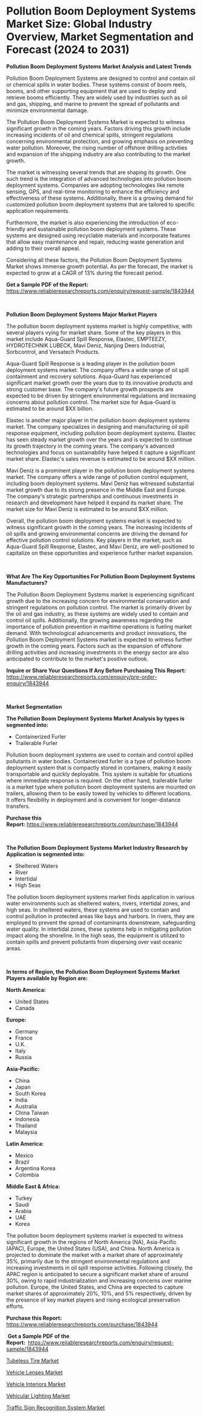 <p><h1>Pollution Boom Deployment Systems Market Size: Global Industry Overview, Market Segmentation and Forecast (2024 to 2031)</h1></p><p><strong>Pollution Boom Deployment Systems Market Analysis and Latest Trends</strong></p>
<p><p>Pollution Boom Deployment Systems are designed to control and contain oil or chemical spills in water bodies. These systems consist of boom reels, booms, and other supporting equipment that are used to deploy and retrieve booms efficiently. They are widely used by industries such as oil and gas, shipping, and marine to prevent the spread of pollutants and minimize environmental damage.</p><p>The Pollution Boom Deployment Systems Market is expected to witness significant growth in the coming years. Factors driving this growth include increasing incidents of oil and chemical spills, stringent regulations concerning environmental protection, and growing emphasis on preventing water pollution. Moreover, the rising number of offshore drilling activities and expansion of the shipping industry are also contributing to the market growth.</p><p>The market is witnessing several trends that are shaping its growth. One such trend is the integration of advanced technologies into pollution boom deployment systems. Companies are adopting technologies like remote sensing, GPS, and real-time monitoring to enhance the efficiency and effectiveness of these systems. Additionally, there is a growing demand for customized pollution boom deployment systems that are tailored to specific application requirements.</p><p>Furthermore, the market is also experiencing the introduction of eco-friendly and sustainable pollution boom deployment systems. These systems are designed using recyclable materials and incorporate features that allow easy maintenance and repair, reducing waste generation and adding to their overall appeal.</p><p>Considering all these factors, the Pollution Boom Deployment Systems Market shows immense growth potential. As per the forecast, the market is expected to grow at a CAGR of 13% during the forecast period.</p></p>
<p><strong>Get a Sample PDF of the Report:&nbsp;</strong> <a href="https://www.reliableresearchreports.com/enquiry/request-sample/1843944">https://www.reliableresearchreports.com/enquiry/request-sample/1843944</a></p>
<p>&nbsp;</p>
<p><strong>Pollution Boom Deployment Systems Major Market Players</strong></p>
<p><p>The pollution boom deployment systems market is highly competitive, with several players vying for market share. Some of the key players in this market include Aqua-Guard Spill Response, Elastec, EMPTEEZY, HYDROTECHNIK LUBECK, Mavi Deniz, Nanjing Deers Industrial, Sorbcontrol, and Versatech Products.</p><p>Aqua-Guard Spill Response is a leading player in the pollution boom deployment systems market. The company offers a wide range of oil spill containment and recovery solutions. Aqua-Guard has experienced significant market growth over the years due to its innovative products and strong customer base. The company's future growth prospects are expected to be driven by stringent environmental regulations and increasing concerns about pollution control. The market size for Aqua-Guard is estimated to be around $XX billion.</p><p>Elastec is another major player in the pollution boom deployment systems market. The company specializes in designing and manufacturing oil spill response equipment, including pollution boom deployment systems. Elastec has seen steady market growth over the years and is expected to continue its growth trajectory in the coming years. The company's advanced technologies and focus on sustainability have helped it capture a significant market share. Elastec's sales revenue is estimated to be around $XX million.</p><p>Mavi Deniz is a prominent player in the pollution boom deployment systems market. The company offers a wide range of pollution control equipment, including boom deployment systems. Mavi Deniz has witnessed substantial market growth due to its strong presence in the Middle East and Europe. The company's strategic partnerships and continuous investments in research and development have helped it expand its market share. The market size for Mavi Deniz is estimated to be around $XX million.</p><p>Overall, the pollution boom deployment systems market is expected to witness significant growth in the coming years. The increasing incidents of oil spills and growing environmental concerns are driving the demand for effective pollution control solutions. Key players in the market, such as Aqua-Guard Spill Response, Elastec, and Mavi Deniz, are well-positioned to capitalize on these opportunities and experience further market expansion.</p></p>
<p>&nbsp;</p>
<p><strong>What Are The Key Opportunities For Pollution Boom Deployment Systems Manufacturers?</strong></p>
<p><p>The Pollution Boom Deployment Systems market is experiencing significant growth due to the increasing concern for environmental conservation and stringent regulations on pollution control. The market is primarily driven by the oil and gas industry, as these systems are widely used to contain and control oil spills. Additionally, the growing awareness regarding the importance of pollution prevention in maritime operations is fueling market demand. With technological advancements and product innovations, the Pollution Boom Deployment Systems market is expected to witness further growth in the coming years. Factors such as the expansion of offshore drilling activities and increasing investments in the energy sector are also anticipated to contribute to the market's positive outlook.</p></p>
<p><strong>Inquire or Share Your Questions If Any Before Purchasing This Report:</strong> <a href="https://www.reliableresearchreports.com/enquiry/pre-order-enquiry/1843944">https://www.reliableresearchreports.com/enquiry/pre-order-enquiry/1843944</a></p>
<p>&nbsp;</p>
<p><strong>Market Segmentation</strong></p>
<p><strong>The Pollution Boom Deployment Systems Market Analysis by types is segmented into:</strong></p>
<p><ul><li>Containerized Furler</li><li>Trailerable Furler</li></ul></p>
<p><p>Pollution boom deployment systems are used to contain and control spilled pollutants in water bodies. Containerized furler is a type of pollution boom deployment system that is compactly stored in containers, making it easily transportable and quickly deployable. This system is suitable for situations where immediate response is required. On the other hand, trailerable furler is a market type where pollution boom deployment systems are mounted on trailers, allowing them to be easily towed by vehicles to different locations. It offers flexibility in deployment and is convenient for longer-distance transfers.</p></p>
<p><strong>Purchase this Report:&nbsp;</strong><a href="https://www.reliableresearchreports.com/purchase/1843944">https://www.reliableresearchreports.com/purchase/1843944</a></p>
<p>&nbsp;</p>
<p><strong>The Pollution Boom Deployment Systems Market Industry Research by Application is segmented into:</strong></p>
<p><ul><li>Sheltered Waters</li><li>River</li><li>Intertidal</li><li>High Seas</li></ul></p>
<p><p>The pollution boom deployment systems market finds application in various water environments such as sheltered waters, rivers, intertidal zones, and high seas. In sheltered waters, these systems are used to contain and control pollution in protected areas like bays and harbors. In rivers, they are employed to prevent the spread of contaminants downstream, safeguarding water quality. In intertidal zones, these systems help in mitigating pollution impact along the shoreline. In the high seas, the equipment is utilized to contain spills and prevent pollutants from dispersing over vast oceanic areas.</p></p>
<p>&nbsp;</p>
<p><strong>In terms of Region, the Pollution Boom Deployment Systems Market Players available by Region are:</strong></p>
<p>
    <p> <strong> North America: </strong>
        <ul>
            <li>United States</li>
            <li>Canada</li>
        </ul>
        </p> 
    <p> <strong> Europe: </strong>
        <ul>
            <li>Germany</li>
            <li>France</li>
            <li>U.K.</li>
            <li>Italy</li>
            <li>Russia</li>
        </ul>
        </p> 
    <p> <strong> Asia-Pacific: </strong>
        <ul>
            <li>China</li>
            <li>Japan</li>
            <li>South Korea</li>
            <li>India</li>
            <li>Australia</li>
            <li>China Taiwan</li>
            <li>Indonesia</li>
            <li>Thailand</li>
            <li>Malaysia</li>
        </ul>
        </p> 
    <p> <strong> Latin America: </strong>
        <ul>
            <li>Mexico</li>
            <li>Brazil</li>
            <li>Argentina Korea</li>
            <li>Colombia</li>
        </ul>
        </p> 
    <p> <strong> Middle East & Africa: </strong>
        <ul>
            <li>Turkey</li>
            <li>Saudi</li>
            <li>Arabia</li>
            <li>UAE</li>
            <li>Korea</li>
        </ul>
    </p>
    </p>
<p><p>The pollution boom deployment systems market is expected to witness significant growth in the regions of North America (NA), Asia-Pacific (APAC), Europe, the United States (USA), and China. North America is projected to dominate the market with a market share of approximately 35%, primarily due to the stringent environmental regulations and increasing investments in oil spill response activities. Following closely, the APAC region is anticipated to secure a significant market share of around 30%, owing to rapid industrialization and increasing concerns over marine pollution. Europe, the United States, and China are expected to capture market shares of approximately 20%, 10%, and 5% respectively, driven by the presence of key market players and rising ecological preservation efforts.</p></p>
<p><strong>Purchase this Report: </strong><a href="https://www.reliableresearchreports.com/purchase/1843944">https://www.reliableresearchreports.com/purchase/1843944</a></p>
<p>&nbsp;<strong>Get a Sample PDF of the Report:&nbsp;&nbsp;</strong><a href="https://www.reliableresearchreports.com/enquiry/request-sample/1843944">https://www.reliableresearchreports.com/enquiry/request-sample/1843944</a></p>
<p><strong></strong></p>
<p><p><a href="https://medium.com/@arelystamm545/tubeless-tire-market-analysis-and-sze-forecasted-for-period-from-2024-to-2031-4eccdcd0da91">Tubeless Tire Market</a></p><p><a href="https://medium.com/@arelystamm545/vehicle-lenses-market-size-cagr-trends-2024-2030-a1294b9dcd47">Vehicle Lenses Market</a></p><p><a href="https://medium.com/@arelystamm545/vehicle-interiors-market-research-report-its-history-and-forecast-2024-to-2031-34e8bc6cb26b">Vehicle Interiors Market</a></p><p><a href="https://medium.com/@arelystamm545/vehicular-lighting-market-comprehensive-assessment-by-type-application-and-geography-ae586c370d57">Vehicular Lighting Market</a></p><p><a href="https://medium.com/@arelystamm545/traffic-sign-recognition-system-market-size-market-outlook-and-market-forecast-2024-to-2031-c85e53ab9555">Traffic Sign Recognition System Market</a></p></p>